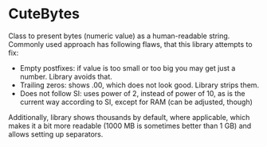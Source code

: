 # CuteBytes
Class to present bytes (numeric value) as a human-readable string. Commonly used approach has following flaws, that this library attempts to fix:
- Empty postfixes: if value is too small or too big you may get just a number. Library avoids that.
- Trailing zeros: shows .00, which does not look good. Library strips them.
- Does not follow SI: uses power of 2, instead of power of 10, as is the current way according to SI, except for RAM (can be adjusted, though)

Additionally, library shows thousands by default, where applicable, which makes it a bit more readable (1000 MB is sometimes better than 1 GB) and allows setting up separators.